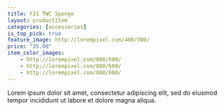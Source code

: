 ```yaml
---
title: F21 TWC Sponge
layout: productItem
categories: [accessories]
is_top_pick: true
feature_image: http://lorempixel.com/400/300/
price: "35.00"
item_color_images:
    - http://lorempixel.com/800/600/
    - http://lorempixel.com/800/600/
    - http://lorempixel.com/800/600/
---
```


Lorem ipsum dolor sit amet, consectetur adipiscing elit, sed do eiusmod tempor incididunt ut labore et dolore magna aliqua.
